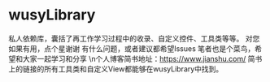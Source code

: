 # wusyLibrary
私人依赖库，囊括了再工作学习过程中的收录、自定义控件、工具类等等。
对您如果有用，点个星谢谢
有什么问题，或者建议都希望Issues
笔者也是个菜鸟，希望和大家一起学习和分享
\n个人博客简书地址：https://www.jianshu.com/ 简书上的链接的所有工具类和自定义View都能够在wusyLibrary中找到。
